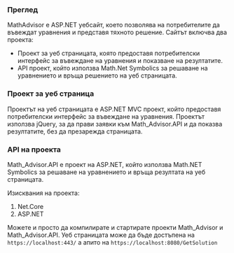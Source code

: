 ### Преглед
MathAdvisor е ASP.NET уебсайт, което позволява на потребителите да въвеждат уравнения и представя тяхното решение. Сайтът включва два проекта:

* Проект за уеб страницата, която предоставя потребителски интерфейс за въвеждане на уравнения и показване на резултатите.
* API проект, който използва Math.Net Symbolics за решаване на уравнението и връща решението на уеб страницата.

### Проект за уеб страница
Проектът на уеб страницата е ASP.NET MVC проект, който предоставя потребителски интерфейс за въвеждане на уравнения. Проектът използва jQuery, за да прави заявки към Math_Advisor.API и да показва резултатите, без да презарежда страницата.

### API на проекта
Math_Advisor.API е проект на ASP.NET, който използва Math.NET Symbolics за решаване на уравнението и връща резултата на уеб страницата.

Изисквания на проекта:
1. Net.Core
2. ASP.NET

Можете и просто да компилирате и стартирате проекти Math_Advisor и Math_Advisor.API. Уеб страницата може да бъде достъпена на `https://localhost:443/` a апито на `https://localhost:8080/GetSolution`
